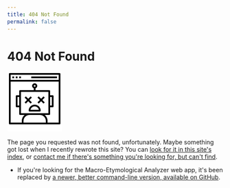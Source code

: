 ```yaml
---
title: 404 Not Found
permalink: false
---
```


# 404 Not Found

![404 Error by Becris from the Noun Project](assets/images/noun_404_Error_1469633.svg)

The page you requested was not found, unfortunately. Maybe something got lost when I recently rewrote this site? You can [look for it in this site's index](/), or [contact me if there's something you're looking for, but can't find](mailto:jon.reeve@gmail.com).

 - If you're looking for the Macro-Etymological Analyzer web app, it's been replaced by [a newer, better command-line version, available on GitHub](https://github.com/JonathanReeve/macro-etym). 
